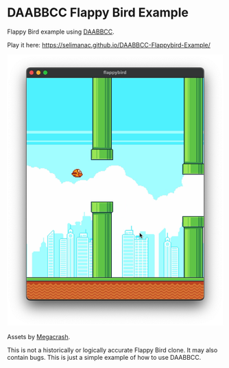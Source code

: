 # DAABBCC Flappy Bird Example

Flappy Bird example using [DAABBCC](https://github.com/selimanac/DAABBCC).   


Play it here: https://selimanac.github.io/DAABBCC-Flappybird-Example/

![DAABBCC Flappy Bird](/.github/flappy.png?raw=true) 

Assets by [Megacrash](https://megacrash.itch.io/). 

This is not a historically or logically accurate Flappy Bird clone. It may also contain bugs. This is just a simple example of how to use DAABBCC.